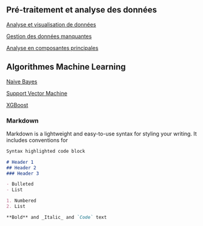 ## Pré-traitement et analyse des données

<a href=""> Analyse et visualisation de données </a>

<a href=""> Gestion des données manquantes </a>

<a href=""> Analyse en composantes principales </a>

## Algorithmes Machine Learning 

<a href="https://louisjeanpierre.github.io/site/NaiveBayes.md/Naive_Bayes.html">Naive Bayes</a>

<a href="">Support Vector Machine</a>

<a href=""> XGBoost </a>




### Markdown

Markdown is a lightweight and easy-to-use syntax for styling your writing. It includes conventions for

```markdown
Syntax highlighted code block

# Header 1
## Header 2
### Header 3

- Bulleted
- List

1. Numbered
2. List

**Bold** and _Italic_ and `Code` text

```


